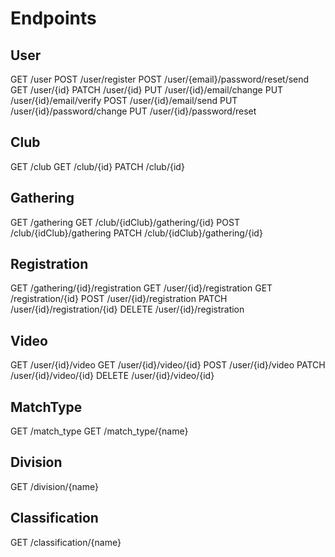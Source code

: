 # Endpoints

## User
GET /user
POST /user/register
POST /user/{email}/password/reset/send
GET /user/{id}
PATCH /user/{id}
PUT /user/{id}/email/change
PUT /user/{id}/email/verify
POST /user/{id}/email/send
PUT /user/{id}/password/change
PUT /user/{id}/password/reset

## Club
GET /club
GET /club/{id}
PATCH /club/{id}

## Gathering
GET /gathering
GET /club/{idClub}/gathering/{id}
POST /club/{idClub}/gathering
PATCH /club/{idClub}/gathering/{id}

## Registration
GET /gathering/{id}/registration
GET /user/{id}/registration
GET /registration/{id}
POST /user/{id}/registration
PATCH /user/{id}/registration/{id}
DELETE /user/{id}/registration

## Video
GET /user/{id}/video
GET /user/{id}/video/{id}
POST /user/{id}/video
PATCH /user/{id}/video/{id}
DELETE /user/{id}/video/{id}

## MatchType
GET /match_type
GET /match_type/{name}

## Division
GET /division/{name}

## Classification
GET /classification/{name}
